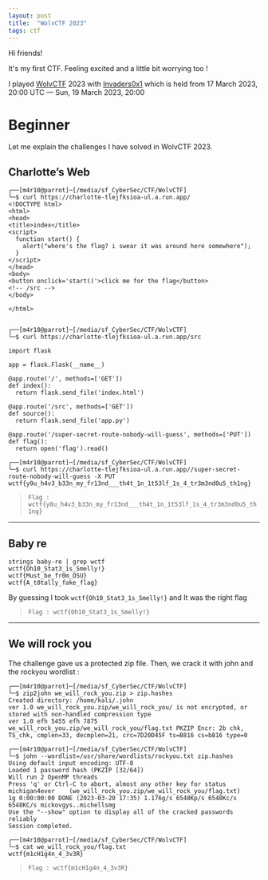 ```yaml
---
layout: post
title:  "WolvCTF 2023"
tags: ctf
---
```


Hi friends!

It's my first CTF. Feeling excited and a little bit worrying too !

I played <a href='https://wolvctf.io/'>WolvCTF</a> 2023 with <a href='https://ctftime.org/team/217079' target='_blank'>Invaders0x1</a> which is held from 17 March 2023, 20:00 UTC — Sun, 19 March 2023, 20:00

# <a>Beginner </a>

Let me explain the challenges I have solved in WolvCTF 2023.

## Charlotte’s Web


```
┌──[m4r10@parrot]─[/media/sf_CyberSec/CTF/WolvCTF]
└─$ curl https://charlotte-tlejfksioa-ul.a.run.app/                                           
<!DOCTYPE html>
<html>
<head>
<title>index</title>
<script>
  function start() {
    alert("where's the flag? i swear it was around here somewhere");
  }
</script>
</head>
<body>
<button onclick='start()'>click me for the flag</button>
<!-- /src -->
</body>

</html>

                                                                                                                                                                             
┌──[m4r10@parrot]─[/media/sf_CyberSec/CTF/WolvCTF]
└─$ curl https://charlotte-tlejfksioa-ul.a.run.app/src

import flask

app = flask.Flask(__name__)

@app.route('/', methods=['GET'])
def index():
  return flask.send_file('index.html')

@app.route('/src', methods=['GET'])
def source():
  return flask.send_file('app.py')

@app.route('/super-secret-route-nobody-will-guess', methods=['PUT'])
def flag():
  return open('flag').read()
                                                                                                                                                                                      
┌──[m4r10@parrot]─[/media/sf_CyberSec/CTF/WolvCTF]
└─$ curl https://charlotte-tlejfksioa-ul.a.run.app//super-secret-route-nobody-will-guess -X PUT
wctf{y0u_h4v3_b33n_my_fr13nd___th4t_1n_1t53lf_1s_4_tr3m3nd0u5_th1ng}  
```
> `Flag : wctf{y0u_h4v3_b33n_my_fr13nd___th4t_1n_1t53lf_1s_4_tr3m3nd0u5_th1ng}`

***

## Baby re

```
strings baby-re | grep wctf
wctf{Oh10_Stat3_1s_Smelly!}
wctf{Must_be_fr0m_OSU}
wctf{A_t0tally_fake_flag}
```
                                          
By guessing I took `wctf{Oh10_Stat3_1s_Smelly!}` and It was the right flag

> `Flag : wctf{Oh10_Stat3_1s_Smelly!}`

***

## We will rock you

The challenge gave us a protected zip file. Then, we crack it with john and the rockyou wordlist :
```
┌──[m4r10@parrot]─[/media/sf_CyberSec/CTF/WolvCTF]
└─$ zip2john we_will_rock_you.zip > zip.hashes                 
Created directory: /home/kali/.john
ver 1.0 we_will_rock_you.zip/we_will_rock_you/ is not encrypted, or stored with non-handled compression type
ver 1.0 efh 5455 efh 7875 we_will_rock_you.zip/we_will_rock_you/flag.txt PKZIP Encr: 2b chk, TS_chk, cmplen=33, decmplen=21, crc=7D20D45F ts=B816 cs=b816 type=0
                                                                                                                                                                                      
┌──[m4r10@parrot]─[/media/sf_CyberSec/CTF/WolvCTF]
└─$ john --wordlist=/usr/share/wordlists/rockyou.txt zip.hashes
Using default input encoding: UTF-8
Loaded 1 password hash (PKZIP [32/64])
Will run 2 OpenMP threads
Press 'q' or Ctrl-C to abort, almost any other key for status
michigan4ever    (we_will_rock_you.zip/we_will_rock_you/flag.txt)     
1g 0:00:00:00 DONE (2023-03-20 17:35) 1.176g/s 6548Kp/s 6548Kc/s 6548KC/s mickovgys..michellsmg
Use the "--show" option to display all of the cracked passwords reliably
Session completed. 

┌──[m4r10@parrot]─[/media/sf_CyberSec/CTF/WolvCTF]
└─$ cat we_will_rock_you/flag.txt 
wctf{m1cH1g4n_4_3v3R} 
```
> `Flag : wctf{m1cH1g4n_4_3v3R}`



